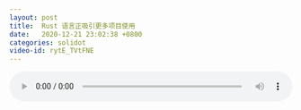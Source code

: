 ```yaml
---
layout: post
title:  Rust 语言正吸引更多项目使用
date:   2020-12-21 23:02:38 +0800
categories: solidot
video-id: rytE_TVtFNE
---
```


<audio src="/assets/6c6570d338b12938881a931fa0e56186.mp3" style="width: 100%;" controls></audio>

